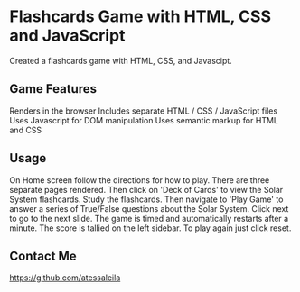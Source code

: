 # Flashcards Game with HTML, CSS and JavaScript

Created a flashcards game with HTML, CSS, and Javascipt.

## Game Features

Renders in the browser
Includes separate HTML / CSS / JavaScript files
Uses Javascript for DOM manipulation
Uses semantic markup for HTML and CSS

## Usage

On Home screen follow the directions for how to play. There are three separate pages rendered. Then click on 'Deck of Cards' to view the Solar System flashcards. Study the flashcards. Then navigate to 'Play Game' to answer a series of True/False questions about the Solar System. Click next to go to the next slide. The game is timed and automatically restarts after a minute. The score is tallied on the left sidebar. To play again just click reset. 


## Contact Me
https://github.com/atessaleila
